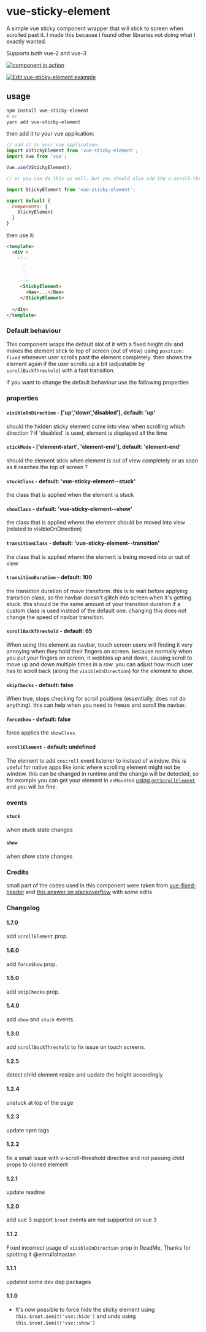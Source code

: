 # vue-sticky-element

A simple vue sticky component wrapper that will stick to screen when scrolled past it. I made this because I found other libraries not doing what I exactly wanted.

Supports both vue-2 and vue-3

[![component in action](https://thumbs.gfycat.com/SerpentinePortlyCow-size_restricted.gif)](https://gfycat.com/serpentineportlycow)

[![Edit vue-sticky-element example](https://codesandbox.io/static/img/play-codesandbox.svg)](https://codesandbox.io/s/vue-sticky-element-vue3-dzpd13?fontsize=14&hidenavigation=1&theme=dark)

## usage

```bash
npm install vue-sticky-element
# or 
yarn add vue-sticky-element
```

then add it to your vue application:

```js
// add it to your vue application:
import VStickyElement from 'vue-sticky-element';
import Vue from 'vue';

Vue.use(VStickyElement);

// or you can do this as well, but you should also add the v-scroll-threshold directive to your app, because its a dependency for this component:

import StickyElement from 'vue-sticky-element';

export default {
  components: {
    StickyElement
  }
}
```

then use it:

```html
<template>
  <div > 
    <!-- 
      .
      .
      .
     -->
     <StickyElement> 
       <Nav>...</Nav>
     </StickyElement>
    
  </div>
</template>
```

### Default behaviour

This component wraps the default slot of it with a fixed height div and makes the element stick to top of screen (out of view) using `position: fixed` whenever user scrolls past the element completely. then shows the element again if the user scrolls up a bit (adjustable by `scrollBackThreshold`) with a fast transition.

if you want to change the default behaviour use the following properties

### properties

#### `visibleOnDirection` - ['up','down','disabled'], default: 'up'

should the hidden sticky element come into view when scrolling which direction ? if 'disabled' is used, element is displayed all the time

#### `stickMode` - ['element-start', 'element-end'], default: 'element-end'

should the element stick when element is out of view completely or as soon as it reaches the top of screen ?

#### `stuckClass` - default: 'vue-sticky-element--stuck'

the class that is applied when the element is stuck

#### `showClass` - default: 'vue-sticky-element--show'

the class that is applied whenn the element should be moved into view (related to visibleOnDirection)

#### `transitionClass` - default: 'vue-sticky-element--transition'

the class that is applied whenn the element is being moved into or out of view

#### `transitionDuration` - default: 100

the transition duration of move transform. this is to wait before applying transition class, so the navbar doesn't glitch into screen when it's getting stuck.
this should be the same amount of your transition duration if a custom class is used instead of the default one. changing this does not change the speed of navbar transition.

#### `scrollBackThreshold` - default: 65

When using this element as navbar, touch screen users will finding it very annoying when they hold their fingers on screen.
because normally when you put your fingers on screen, it wobbles up and down, causing scroll to move up and down multiple times in a row.
you can adjust how much user has to scroll back (along the `visibleOnDirection`) for the element to show.

#### `skipChecks` - default: false

When true, stops checking for scroll positions (essentially, does not do anything). this can help when you need to freeze and scroll the navbar.

#### `forceShow` - default: false

force applies the `showClass`.

#### `scrollElement` - default: undefined

The element to add `onscroll` event listener to instead of window. this is useful for native apps like ionic where scrolling element might not be window. this can be changed in runtime and the change will be detected, so for example you can get your element in `onMounted` [using `getScrollElement`](https://ionicframework.com/docs/api/content#getscrollelement) and you will be fine.

### events

#### `stuck`

when stuck state changes

#### `show`

when show state changes

### Credits

small part of the codes used in this component were taken from [vue-fixed-header](https://www.npmjs.com/package/vue-fixed-header) and [this answer on stackoverflow](https://stackoverflow.com/questions/51065172/how-can-i-duplicate-slots-within-a-vuejs-render-function) with some edits

### Changelog

#### 1.7.0

add `scrollElement` prop.

#### 1.6.0

add `forceShow` prop.

#### 1.5.0

add `skipChecks` prop.

#### 1.4.0

add `show` and `stuck` events.

#### 1.3.0

add `scrollBackThreshold` to fix issue on touch screens.

#### 1.2.5

detect child element resize and update the height accordingly

#### 1.2.4

unstuck at top of the page

#### 1.2.3

update npm tags

#### 1.2.2

fix a small issue with v-scroll-threshold directive and not passing child props to cloned element

#### 1.2.1

update readme

#### 1.2.0

add vue 3 support
`$root` events are not supported on vue 3

#### 1.1.2

Fixed incorrect usage of `visibleOnDirection` prop in ReadMe, Thanks for spotting it @emrullahtastan

#### 1.1.1

updated some dev dep packages

#### 1.1.0

- It's now possible to force hide the sticky element using `this.$root.$emit('vse::hide')` and undo using `this.$root.$emit('vse::show')`
